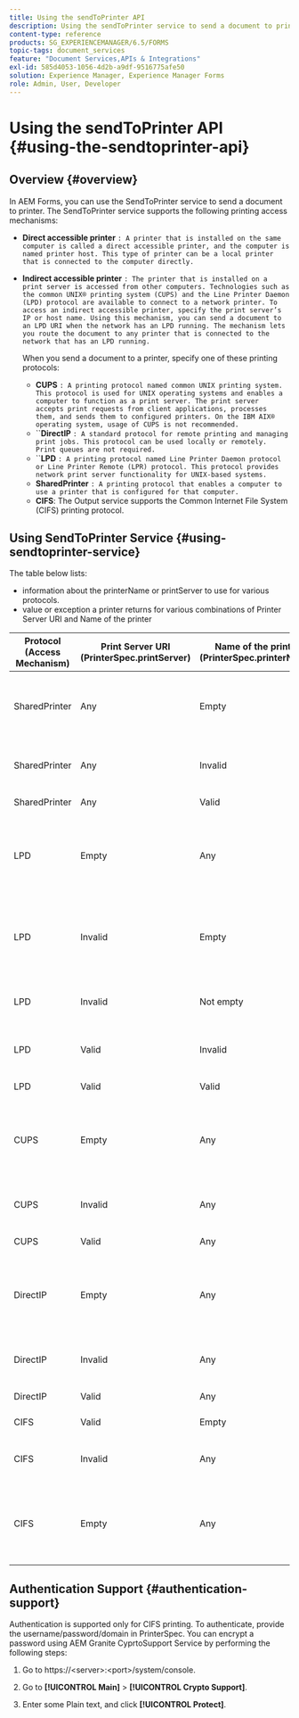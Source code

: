 ```yaml
---
title: Using the sendToPrinter API
description: Using the sendToPrinter service to send a document to printer.
content-type: reference
products: SG_EXPERIENCEMANAGER/6.5/FORMS
topic-tags: document_services
feature: "Document Services,APIs & Integrations"
exl-id: 585d4053-1056-4d2b-a9df-9516775afe50
solution: Experience Manager, Experience Manager Forms
role: Admin, User, Developer
---
```

# Using the sendToPrinter API {#using-the-sendtoprinter-api}

## Overview {#overview}

In AEM Forms, you can use the SendToPrinter service to send a document to printer. The SendToPrinter service supports the following printing access mechanisms:

* **Direct accessible printer** `: A printer that is installed on the same computer is called a direct accessible printer, and the computer is named printer host. This type of printer can be a local printer that is connected to the computer directly.`

* **Indirect accessible printer** `: The printer that is installed on a print server is accessed from other computers. Technologies such as the common UNIX® printing system (CUPS) and the Line Printer Daemon (LPD) protocol are available to connect to a network printer. To access an indirect accessible printer, specify the print server’s IP or host name. Using this mechanism, you can send a document to an LPD URI when the network has an LPD running. The mechanism lets you route the document to any printer that is connected to the network that has an LPD running.`

  When you send a document to a printer, specify one of these printing protocols:

    * **CUPS** `: A printing protocol named common UNIX printing system. This protocol is used for UNIX operating systems and enables a computer to function as a print server. The print server accepts print requests from client applications, processes them, and sends them to configured printers. On the IBM AIX® operating system, usage of CUPS is not recommended.`
    * ``**DirectIP** `: A standard protocol for remote printing and managing print jobs. This protocol can be used locally or remotely. Print queues are not required.`
    * ``**LPD** `: A printing protocol named Line Printer Daemon protocol or Line Printer Remote (LPR) protocol. This protocol provides network print server functionality for UNIX-based systems.`
    * **SharedPrinter** `: A printing protocol that enables a computer to use a printer that is configured for that computer.`
    * **CIFS**: The Output service supports the Common Internet File System (CIFS) printing protocol.

## Using SendToPrinter Service {#using-sendtoprinter-service}

The table below lists:

* information about the printerName or printServer to use for various protocols.
* value or exception a printer returns for various combinations of Printer Server URI and Name of the printer

|Protocol (Access Mechanism)|Print Server URI (PrinterSpec.printServer)|Name of the printer (PrinterSpec.printerName)|Result|
|--- |--- |--- |--- |
|SharedPrinter|Any|Empty|Exception: Required argument sPrinterName cannot be empty.|
|SharedPrinter|Any|Invalid|An exception states that the printer cannot be found.|
|SharedPrinter|Any|Valid|Successful print job.|
|LPD|Empty|Any|an exception stating that the required argument sPrintServerUri cannot be empty.|
|LPD|Invalid|Empty|an exception stating that the required argument sPrinterName cannot be empty.|
|LPD|Invalid|Not empty|an exception stating that sPrintServerUri is not found.|
|LPD|Valid|Invalid|an exception stating that the printer cannot be found.|
|LPD|Valid|Valid|A successful print job.|
|CUPS|Empty|Any|an exception stating that the required argument sPrintServerUri cannot be empty.|
|CUPS|Invalid|Any|an exception stating that the printer cannot be found.|
|CUPS|Valid|Any|Successful print job.|
|DirectIP|Empty|Any|an exception stating that the required argument sPrintServerUri cannot be empty.|
|DirectIP|Invalid|Any|an exception stating that the printer cannot be found.|
|DirectIP|Valid|Any|Successful print job.|
|CIFS|Valid|Empty|Successful print job.|
|CIFS|Invalid|Any|an unknown error while printing using CIFS.|
|CIFS|Empty|Any|an exception stating that the required argument sPrintServerUri cannot be empty.|

## Authentication Support {#authentication-support}

Authentication is supported only for CIFS printing. To authenticate, provide the username/password/domain in PrinterSpec. You can encrypt a password using AEM Granite CyprtoSupport Service by performing the following steps:

1. Go to https://&lt;server&gt;:&lt;port&gt;/system/console.

1. Go to **[!UICONTROL Main]** > **[!UICONTROL Crypto Support]**.

1. Enter some Plain text, and click **[!UICONTROL Protect]**.
